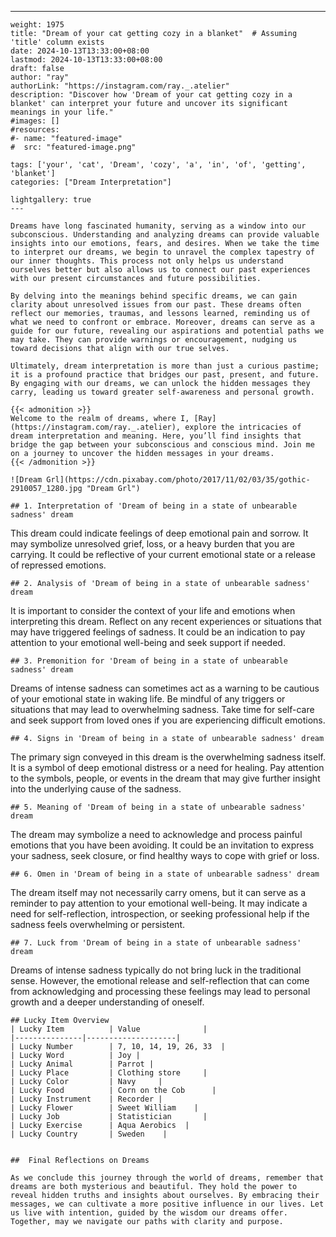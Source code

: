---
    weight: 1975
    title: "Dream of your cat getting cozy in a blanket"  # Assuming 'title' column exists
    date: 2024-10-13T13:33:00+08:00
    lastmod: 2024-10-13T13:33:00+08:00
    draft: false
    author: "ray"
    authorLink: "https://instagram.com/ray._.atelier"
    description: "Discover how 'Dream of your cat getting cozy in a blanket' can interpret your future and uncover its significant meanings in your life."
    #images: []
    #resources:
    #- name: "featured-image"
    #  src: "featured-image.png"
    
    tags: ['your', 'cat', 'Dream', 'cozy', 'a', 'in', 'of', 'getting', 'blanket']
    categories: ["Dream Interpretation"]
    
    lightgallery: true
    ---
    
    Dreams have long fascinated humanity, serving as a window into our subconscious. Understanding and analyzing dreams can provide valuable insights into our emotions, fears, and desires. When we take the time to interpret our dreams, we begin to unravel the complex tapestry of our inner thoughts. This process not only helps us understand ourselves better but also allows us to connect our past experiences with our present circumstances and future possibilities.
    
    By delving into the meanings behind specific dreams, we can gain clarity about unresolved issues from our past. These dreams often reflect our memories, traumas, and lessons learned, reminding us of what we need to confront or embrace. Moreover, dreams can serve as a guide for our future, revealing our aspirations and potential paths we may take. They can provide warnings or encouragement, nudging us toward decisions that align with our true selves.
    
    Ultimately, dream interpretation is more than just a curious pastime; it is a profound practice that bridges our past, present, and future. By engaging with our dreams, we can unlock the hidden messages they carry, leading us toward greater self-awareness and personal growth.
    
    {{< admonition >}}
    Welcome to the realm of dreams, where I, [Ray](https://instagram.com/ray._.atelier), explore the intricacies of dream interpretation and meaning. Here, you’ll find insights that bridge the gap between your subconscious and conscious mind. Join me on a journey to uncover the hidden messages in your dreams.
    {{< /admonition >}}
    
    ![Dream Grl](https://cdn.pixabay.com/photo/2017/11/02/03/35/gothic-2910057_1280.jpg "Dream Grl")
    
    ## 1. Interpretation of 'Dream of being in a state of unbearable sadness' dream
    
This dream could indicate feelings of deep emotional pain and sorrow. It may symbolize unresolved grief, loss, or a heavy burden that you are carrying. It could be reflective of your current emotional state or a release of repressed emotions.
    
    ## 2. Analysis of 'Dream of being in a state of unbearable sadness' dream
    
It is important to consider the context of your life and emotions when interpreting this dream. Reflect on any recent experiences or situations that may have triggered feelings of sadness. It could be an indication to pay attention to your emotional well-being and seek support if needed.
    
    ## 3. Premonition for 'Dream of being in a state of unbearable sadness' dream
    
Dreams of intense sadness can sometimes act as a warning to be cautious of your emotional state in waking life. Be mindful of any triggers or situations that may lead to overwhelming sadness. Take time for self-care and seek support from loved ones if you are experiencing difficult emotions.
    
    ## 4. Signs in 'Dream of being in a state of unbearable sadness' dream
    
The primary sign conveyed in this dream is the overwhelming sadness itself. It is a symbol of deep emotional distress or a need for healing. Pay attention to the symbols, people, or events in the dream that may give further insight into the underlying cause of the sadness.
    
    ## 5. Meaning of 'Dream of being in a state of unbearable sadness' dream
    
The dream may symbolize a need to acknowledge and process painful emotions that you have been avoiding. It could be an invitation to express your sadness, seek closure, or find healthy ways to cope with grief or loss.
    
    ## 6. Omen in 'Dream of being in a state of unbearable sadness' dream
    
The dream itself may not necessarily carry omens, but it can serve as a reminder to pay attention to your emotional well-being. It may indicate a need for self-reflection, introspection, or seeking professional help if the sadness feels overwhelming or persistent.
    
    ## 7. Luck from 'Dream of being in a state of unbearable sadness' dream
    
Dreams of intense sadness typically do not bring luck in the traditional sense. However, the emotional release and self-reflection that can come from acknowledging and processing these feelings may lead to personal growth and a deeper understanding of oneself.
    
    ## Lucky Item Overview
    | Lucky Item          | Value              |
    |---------------|--------------------|
    | Lucky Number        | 7, 10, 14, 19, 26, 33  |
    | Lucky Word          | Joy |
    | Lucky Animal        | Parrot |
    | Lucky Place         | Clothing store     |
    | Lucky Color         | Navy     |
    | Lucky Food          | Corn on the Cob      |
    | Lucky Instrument    | Recorder |
    | Lucky Flower        | Sweet William    |
    | Lucky Job           | Statistician       |
    | Lucky Exercise      | Aqua Aerobics  |
    | Lucky Country       | Sweden    |
    
    
    ##  Final Reflections on Dreams
    
    As we conclude this journey through the world of dreams, remember that dreams are both mysterious and beautiful. They hold the power to reveal hidden truths and insights about ourselves. By embracing their messages, we can cultivate a more positive influence in our lives. Let us live with intention, guided by the wisdom our dreams offer. Together, may we navigate our paths with clarity and purpose.
    